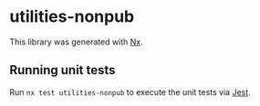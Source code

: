 # utilities-nonpub

This library was generated with [Nx](https://nx.dev).

## Running unit tests

Run `nx test utilities-nonpub` to execute the unit tests via [Jest](https://jestjs.io).
